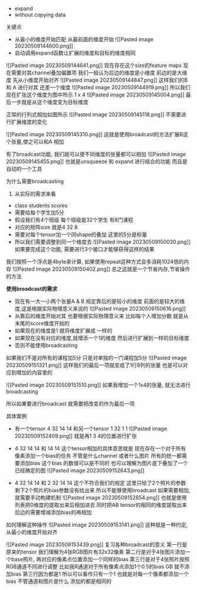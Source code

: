- expand
- without copying data

关键点
- 从最小的维度开始匹配 从最前面的维度开始
![[Pasted image 20230509144600.png]]
- 自动调用expand函数让扩展的维度和目标的维度相同

![[Pasted image 20230509144641.png]]
现在存在这个size的feature maps
现在需要对其channel叠加偏置项
我们一般认为后边的维度是小维度 前边的是大维度
先从小维度开始对齐
![[Pasted image 20230509144847.png]]
这样我们的B 和 A 进行对其 还差一个维度
![[Pasted image 20230509144919.png]]
所以我们现在扩张这个维度为图中所示 1 x 4
![[Pasted image 20230509145004.png]]
最后一步就是从这个维度变为目标维度

正常的行列式相加如图所示
![[Pasted image 20230509145118.png]]
不需要进行扩展维度的变化

![[Pasted image 20230509145310.png]]
这就是使用broadcast的方法扩展B这个张量,使之可以和A 相加

有了broadcast功能, 我们就可以使不同维度的张量都可以相加
![[Pasted image 20230509145455.png]]
也就是unsqueeze 和 expand 进行结合的功能
而且是自动的一个工具

为什么需要broadcasting
1. 从实际的需求来看
- class students scores
- 需要给每个学生加5分
- 假设我们有4个班级 每个班级是32个学生 有8门课程
- 对应的矩阵size 就是4 32 8
- 需要对每个tensor加一个同shape的叠加 这里的5分是标量
- 所以我们需要调整到同一个维度去
![[Pasted image 20230509150030.png]]
如果要完成这个功能, 需要进行3个接口才能够获得这样的结果

我们按照一个浮点是4byte来计算, 如果使用repeat这种方式会多消耗1024倍的内存
![[Pasted image 20230509150402.png]]
总之这就是一个节省内存,节省操作的方法

**使用broadcast的需求**
- 现在有一大一小两个张量A & B 规定靠后的是较小的维度 前面的是较大的维度,这是根据实际物理意义来说的
![[Pasted image 20230509150616.png]]
- 从靠后的维度开始对其 也要根据实际物理意义来 比如每个人增加分数 就是从末尾的score维度开始的
- 如果现在的维度是1 就将维度扩展成 一样的
- 如果现在没有对应的维度,就增添一个1的维度 然后进行扩展到一样的目标维度
- 否则不能使用broadcasting

如果我们不是对所有的课程加5分 只是对单独的一门课程加5分
![[Pasted image 20230509151321.png]]
这样我们的最后一项就变成了1行8列的张量
也是可以对应到增加的内容里的

![[Pasted image 20230509151510.png]]
如果我增加一个1x4的张量, 就无法进行broadcasting

所以如果要进行broadcast 就需要把改变的作为最后一项

具体案例
- 有一个tensor 4 32 14 14 和另一个tensor 1 32 1 1 
![[Pasted image 20230509152409.png]]
就是再1 3 4的位置进行扩张

-  4  32  14  14 和 14  14
这个tensor相加的具体意思就是
现在存在一个对于所有像素添加一个bias的任务
不管是什么channel 或者什么图片 
所有的统一都需要添加bias
这个bias 的数值可以是不同的 也可以理解为图片底下叠加了一个已经确定的图
![[Pasted image 20230509152643.png]]

- 4 32 14 14 和 2 32 14 14
这个不符合我们的规定
这里只给了2个照片的参数
剩下2个照片的bias参数没有给出来
所以不能够使用broadcast
如果需要相加,就需要手动构建机制
![[Pasted image 20230509152854.png]]
也就是使用列表把0维度的提取出来后相加进去
同时把AB tensor的相同的维度提取出来 后边的需要增减添加bias的再相加

如何理解这种操作
![[Pasted image 20230509153141.png]]
这种就是一种约定,从最小的维度开始对齐

![[Pasted image 20230509153439.png]]
复习各种broadcast的意义
第一行是原来的tensor 我们理解为4张RGB图片有32x32像素
第二行是对于4张图片添加一个base照片, 再对应的像素点位置添加一个同样的bias
第三行是对于4张照片按照RGB通道不同进行调整 比如我R通道对于所有像素点添加1个0.5的bias GB 就不添加bias
第三行因为都是1 所以可以看作只有一个1 也就是对每一个像素都添加一个bias 不管通道和图片是什么 添加的都是相同的

